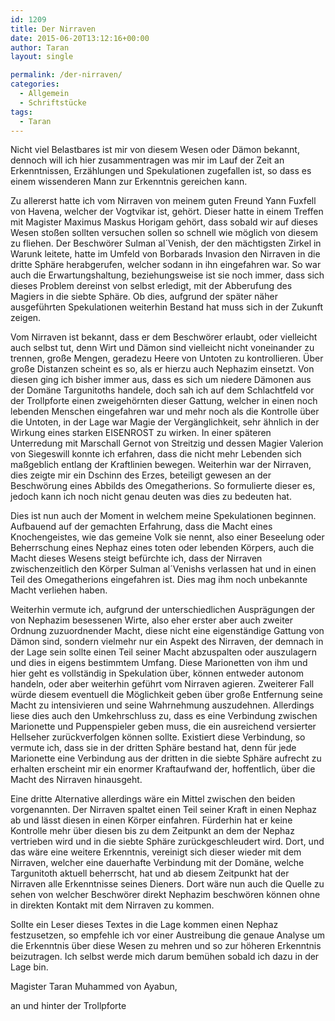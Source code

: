 ```yaml
---
id: 1209
title: Der Nirraven
date: 2015-06-20T13:12:16+00:00
author: Taran
layout: single

permalink: /der-nirraven/
categories:
  - Allgemein
  - Schriftstücke
tags:
  - Taran
---
```

Nicht viel Belastbares ist mir von diesem Wesen oder Dämon bekannt, dennoch will ich hier zusammentragen was mir im Lauf der Zeit an Erkenntnissen, Erzählungen und Spekulationen zugefallen ist, so dass es einem wissenderen Mann zur Erkenntnis gereichen kann.<!--more-->

Zu allererst hatte ich vom Nirraven von meinem guten Freund Yann Fuxfell von Havena, welcher der Vogtvikar ist, gehört. Dieser hatte in einem Treffen mit Magister Maximus Maskus Horigam gehört, dass sobald wir auf dieses Wesen stoßen sollten versuchen sollen so schnell wie möglich von diesem zu fliehen. Der Beschwörer Sulman al´Venish, der den mächtigsten Zirkel in Warunk leitete, hatte im Umfeld von Borbarads Invasion den Nirraven in die dritte Sphäre herabgerufen, welcher sodann in ihn eingefahren war. So war auch die Erwartungshaltung, beziehungsweise ist sie noch immer, dass sich dieses Problem dereinst von selbst erledigt, mit der Abberufung des Magiers in die siebte Sphäre. Ob dies, aufgrund der später näher ausgeführten Spekulationen weiterhin Bestand hat muss sich in der Zukunft zeigen.

Vom Nirraven ist bekannt, dass er dem Beschwörer erlaubt, oder vielleicht auch selbst tut, denn Wirt und Dämon sind vielleicht nicht voneinander zu trennen, große Mengen, geradezu Heere von Untoten zu kontrollieren. Über große Distanzen scheint es so, als er hierzu auch Nephazim einsetzt. Von diesen ging ich bisher immer aus, dass es sich um niedere Dämonen aus der Domäne Targunitoths handele, doch sah ich auf dem Schlachtfeld vor der Trollpforte einen zweigehörnten dieser Gattung, welcher in einen noch lebenden Menschen eingefahren war und mehr noch als die Kontrolle über die Untoten, in der Lage war Magie der Vergänglichkeit, sehr ähnlich in der Wirkung eines starken EISENROST zu wirken. In einer späteren Unterredung mit Marschall Gernot von Streitzig und dessen Magier Valerion von Siegeswill konnte ich erfahren, dass die nicht mehr Lebenden sich maßgeblich entlang der Kraftlinien bewegen. Weiterhin war der Nirraven, dies zeigte mir ein Dschinn des Erzes, beteiligt gewesen an der Beschwörung eines Abbilds des Omegatherions. So formulierte dieser es, jedoch kann ich noch nicht genau deuten was dies zu bedeuten hat.

Dies ist nun auch der Moment in welchem meine Spekulationen beginnen. Aufbauend auf der gemachten Erfahrung, dass die Macht eines Knochengeistes, wie das gemeine Volk sie nennt, also einer Beseelung oder Beherrschung eines Nephaz eines toten oder lebenden Körpers, auch die Macht dieses Wesens steigt befürchte ich, dass der Nirraven zwischenzeitlich den Körper Sulman al´Venishs verlassen hat und in einen Teil des Omegatherions eingefahren ist. Dies mag ihm noch unbekannte Macht verliehen haben.

Weiterhin vermute ich, aufgrund der unterschiedlichen Ausprägungen der von Nephazim besessenen Wirte, also eher erster aber auch zweiter Ordnung zuzuordnender Macht, diese nicht eine eigenständige Gattung von Dämon sind, sondern vielmehr nur ein Aspekt des Nirraven, der demnach in der Lage sein sollte einen Teil seiner Macht abzuspalten oder auszulagern und dies in eigens bestimmtem Umfang. Diese Marionetten von ihm und hier geht es vollständig in Spekulation über, können entweder autonom handeln, oder aber weiterhin geführt vom Nirraven agieren. Zweiterer Fall würde diesem eventuell die Möglichkeit geben über große Entfernung seine Macht zu intensivieren und seine Wahrnehmung auszudehnen. Allerdings liese dies auch den Umkehrschluss zu, dass es eine Verbindung zwischen Marionette und Puppenspieler geben muss, die ein ausreichend versierter Hellseher zurückverfolgen können sollte. Existiert diese Verbindung, so vermute ich, dass sie in der dritten Sphäre bestand hat, denn für jede Marionette eine Verbindung aus der dritten in die siebte Sphäre aufrecht zu erhalten erscheint mir ein enormer Kraftaufwand der, hoffentlich, über die Macht des Nirraven hinausgeht.

Eine dritte Alternative allerdings wäre ein Mittel zwischen den beiden vorgenannten. Der Nirraven spaltet einen Teil seiner Kraft in einen Nephaz ab und lässt diesen in einen Körper einfahren. Fürderhin hat er keine Kontrolle mehr über diesen bis zu dem Zeitpunkt an dem der Nephaz vertrieben wird und in die siebte Sphäre zurückgeschleudert wird. Dort, und das wäre eine weitere Erkenntnis, vereinigt sich dieser wieder mit dem Nirraven, welcher eine dauerhafte Verbindung mit der Domäne, welche Targunitoth aktuell beherrscht, hat und ab diesem Zeitpunkt hat der Nirraven alle Erkenntnisse seines Dieners. Dort wäre nun auch die Quelle zu sehen von welcher Beschwörer direkt Nephazim beschwören können ohne in direkten Kontakt mit dem Nirraven zu kommen.

Sollte ein Leser dieses Textes in die Lage kommen einen Nephaz festzusetzen, so empfehle ich vor einer Austreibung die genaue Analyse um die Erkenntnis über diese Wesen zu mehren und so zur höheren Erkenntnis beizutragen. Ich selbst werde mich darum bemühen sobald ich dazu in der Lage bin.

Magister Taran Muhammed von Ayabun,

an und hinter der Trollpforte
